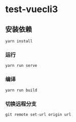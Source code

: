 # test-vuecli3

## 安装依赖
```
yarn install
```

### 运行
```
yarn run serve
```

### 编译
```
yarn run build
```

### 切换远程分支
```
git remote set-url origin url
```
